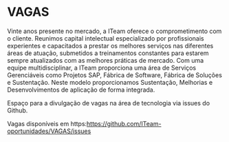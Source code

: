# VAGAS
Vinte anos presente no mercado, a ITeam oferece o comprometimento com o cliente.
Reunimos capital intelectual especializado por profissionais experientes e capacitados a prestar os melhores serviços nas diferentes áreas de atuação, submetidos a treinamentos constantes para estarem sempre atualizados com as melhores práticas de mercado.
Com uma equipe multidisciplinar, a ITeam proporciona uma área de Serviços Gerenciáveis como Projetos SAP, Fábrica de Software, Fábrica de Soluções e Sustentação. Neste modelo proporcionamos Sustentação, Melhorias e Desenvolvimentos de aplicação de forma integrada.

Espaço para a divulgação de vagas na área de tecnologia via issues do Github.

Vagas disponíveis em https:https://github.com/ITeam-oportunidades/VAGAS/issues
